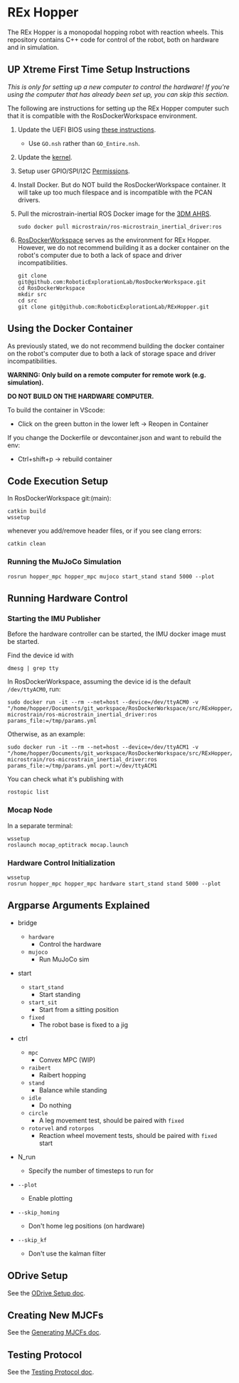 # REx Hopper

The REx Hopper is a monopodal hopping robot with reaction wheels. This repository contains C++ code for control of the robot, both on hardware and in simulation.

## UP Xtreme First Time Setup Instructions

*This is only for setting up a new computer to control the hardware! If you're using the computer that has already been set up, you can skip this section.*

The following are instructions for setting up the REx Hopper computer such that it is compatible with the RosDockerWorkspace environment.

1. Update the UEFI BIOS using [these instructions](https://downloads.up-community.org/download/up-xtreme-uefi-bios-v1-9/).
   - Use `GO.nsh` rather than `GO_Entire.nsh`.

2. Update the [kernel](https://github.com/up-board/up-community/wiki/Ubuntu_20.04).

3. Setup user GPIO/SPI/I2C [Permissions](https://github.com/up-board/up-community/wiki/Ubuntu_20.04#enable-the-hat-functionality-from-userspace).

4. Install Docker. But do NOT build the RosDockerWorkspace container. It will take up too much filespace and is incompatible with the PCAN drivers.

5. Pull the microstrain-inertial ROS Docker image for the [3DM AHRS](https://hub.docker.com/r/microstrain/ros-microstrain_inertial_driver).

   ```
   sudo docker pull microstrain/ros-microstrain_inertial_driver:ros
   ```

6. [RosDockerWorkspace](https://github.com/RoboticExplorationLab/RosDockerWorkspace) serves as the environment for REx Hopper. However, we do not recommend building it as a docker container on the robot's computer due to both a lack of space and driver incompatibilities.
   ```
   git clone git@github.com:RoboticExplorationLab/RosDockerWorkspace.git
   cd RosDockerWorkspace
   mkdir src
   cd src
   git clone git@github.com:RoboticExplorationLab/RExHopper.git
   ```

## Using the Docker Container
As previously stated, we do not recommend building the docker container on the robot's computer due to both a lack of storage space and driver incompatibilities. 

**WARNING: Only build on a remote computer for remote work (e.g. simulation).**

**DO NOT BUILD ON THE HARDWARE COMPUTER.**

To build the container in VScode:

   * Click on the green button in the lower left -> Reopen in Container

If you change the Dockerfile or devcontainer.json and want to rebuild the env:

   * Ctrl+shift+p -> rebuild container


## Code Execution Setup
In RosDockerWorkspace git:(main):

```
catkin build 
wssetup
```

whenever you add/remove header files, or if you see clang errors:

```
catkin clean
```

### Running the MuJoCo Simulation

```
rosrun hopper_mpc hopper_mpc mujoco start_stand stand 5000 --plot
```

## Running Hardware Control

### Starting the IMU Publisher
Before the hardware controller can be started, the IMU docker image must be started. 

Find the device id with 

```
dmesg | grep tty
```

In RosDockerWorkspace, assuming the device id is the default `/dev/ttyACM0`, run:

```
sudo docker run -it --rm --net=host --device=/dev/ttyACM0 -v "/home/hopper/Documents/git_workspace/RosDockerWorkspace/src/RExHopper/params.yml:/tmp/params.yml" microstrain/ros-microstrain_inertial_driver:ros params_file:=/tmp/params.yml
```
Otherwise, as an example:
```
sudo docker run -it --rm --net=host --device=/dev/ttyACM1 -v "/home/hopper/Documents/git_workspace/RosDockerWorkspace/src/RExHopper/params.yml:/tmp/params.yml" microstrain/ros-microstrain_inertial_driver:ros params_file:=/tmp/params.yml port:=/dev/ttyACM1
```

You can check what it's publishing with 
```
rostopic list
```

### Mocap Node
In a separate terminal:
```
wssetup
roslaunch mocap_optitrack mocap.launch
```
### Hardware Control Initialization
```
wssetup
rosrun hopper_mpc hopper_mpc hardware start_stand stand 5000 --plot
```

## Argparse Arguments Explained

   - bridge
      - `hardware`
         - Control the hardware
      - `mujoco`  
         - Run MuJoCo sim
   
   - start
      - `start_stand`
         - Start standing
      - `start_sit`
         - Start from a sitting position
      - `fixed`
         - The robot base is fixed to a jig

   - ctrl
      - `mpc`
         - Convex MPC (WIP)
      - `raibert`
         - Raibert hopping
      - `stand`
         - Balance while standing
      - `idle`
         - Do nothing
      - `circle`
         - A leg movement test, should be paired with `fixed`
      - `rotorvel` and `rotorpos`
         - Reaction wheel movement tests, should be paired with `fixed` start

   - N_run
      - Specify the number of timesteps to run for
   - `--plot`
      - Enable plotting
   - `--skip_homing` 
      - Don't home leg positions (on hardware)
   - `--skip_kf`
      - Don't use the kalman filter

## ODrive Setup

See the [ODrive Setup doc](docs/ODriveSetup.md).

## Creating New MJCFs

See the [Generating MJCFs doc](docs/GeneratingMJCFs.md).

## Testing Protocol

See the [Testing Protocol doc](docs/TestingProtocol.md).

